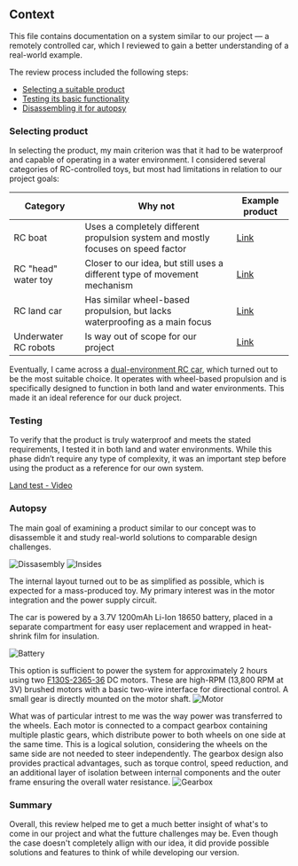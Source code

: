 ## Context
This file contains documentation on a system similar to our project — a remotely controlled car, which I reviewed to gain a better understanding of a real-world example.

The review process included the following steps:
- [Selecting a suitable product](#selecting-product)
- [Testing its basic functionality](#testing)
- [Disassembling it for autopsy](#autopsy)

### Selecting product
In selecting the product, my main criterion was that it had to be waterproof and capable of operating in a water environment. I considered several categories of RC-controlled toys, but most had limitations in relation to our project goals:

| Category | Why not | Example product |
|----------|---------|-----------------|
| RC boat | Uses a completely different propulsion system and mostly focuses on speed factor | [Link](https://www.amazon.com/Akargol-Boat-Light-Kids-Adults/dp/B0BPJ8D3H4/ref=sr_1_10?crid=3V81XOYBBVH0R&dib=eyJ2IjoiMSJ9.TATsdttgLigbiVFzcrZKPICuUk13ACbIU39_1EJibQl1omAv2AbiOgc0lwS-2-PzlbpqCvHGOMwj9Z-z01zqhCBetY4u0O2hxiMsbz8f-I1lFlyMLUZpeVowoaLNDq-DXbMJCAZrXd7OLLlKT0AnzY93vCXywt4X6iEGOuQhZoAqS28BAhAp1zCO98MP6OfxpZKaw98z-3kzz4CdZVIjYkLG8bENc6oArjYd5pUbn0JM5L4nqa2xpj6BMLXhxVfmx_RjBSwIl-AmzgYau5DueIzBfpk6n9-UwmY_jVNGK6c.R_1hW9y_EwBbTnYrDg2hQTOhCt6267SL5Xy3Oot-lXw&dib_tag=se&keywords=rc+boat&qid=1750319224&sprefix=rc+boat%2Caps%2C187&sr=8-10) |
| RC "head" water toy | Closer to our idea, but still uses a different type of movement mechanism | [Link](https://www.amazon.com/Doohickey-Control-Alligator-Simulates-Movement/dp/B0BYFSVNX1/ref=sr_1_5?crid=1CFYRUKP3XXJA&dib=eyJ2IjoiMSJ9.s0NlawsAlehwGz157YvDU8-UmwrgkPd0T8wDEquNtWfocq1Xxe4K3VQwzJ6EjvtYzlDWDqs31hvogedEZF-thlNFMRqxkcPEQhtAkPRApHK5lREbpijzGnsfdiCWJS9hDhgRBuGTqUcgiCQsORuUSB-ZhyKLU87f63tNHmhH5T-Rqb8YCQ-CF8H7qLRt-nNSQMGJ2oOUZ0wdj6HHdIcjh57T1PVtLvaw5ZjunO5_7-RbyX6Ta-ZFRuoY7A4cLVZbspXWeLdTVDRNRbtkWpWWOhN-Zh3z3SVPOye_s6kDKnbkBS00n_3uP2r1i4T8J92n_78n6WlnaxvTFdnfN2fPUJlhxD9IuuC8zPbJDJAVMBW0KlvTYrdYYUftrxhXYboPNKwFQyLDffikDWG6EyvkqK_oJBREzMpKaVgxxSznG70WTm9UUi9jcTp8CC13KNFK.mg6KVy7Xf4gFS8Cvj30YzgLAWCKHIePcNB_ZEe6nyJY&dib_tag=se&keywords=rc+duck&qid=1742322664&sprefix=rc+duck%2Caps%2C184&sr=8-5) |
| RC land car | Has similar wheel-based propulsion, but lacks waterproofing as a main focus | [Link](https://www.amazon.com/Kidcia-Remote-Control-Car-Christmas/dp/B0C9LXYX61/ref=sr_1_27?crid=2524AY861GMQO&dib=eyJ2IjoiMSJ9.VJOXEyPkSH29p3y9Z3Qf5LLGQUpvI0CAjMpXiY-7LyJY6kyLcWN5hU0mHISOQQSdIdFxtybrP1M7s-AwqH0-1ijkYdxsAendWuIC2pZPhIWA-CWqPMZ5YG9Jb4irBZrCzY8oVaZAyPU1nPenSR4IMmCLjGqWp1IAppCUmMhdESaw0S2mD5rVnmyCbsEhK3QJ6w7FAuVQBDPJgSXQfbIPVdVcyCOvL1E1jbASaNjW1Mf9VN41IWDWKidTCVNQT71J05aXT5fCgWI3qI1X2I3r2e26hiyQH8L3iUZGQq64hL4.mL5XUj75xecDMVORFJjROfLauKBT4Zh4StdSaeh4LtY&dib_tag=se&keywords=rc%2Bcar&qid=1750319264&sprefix=rc%2Bcar%2Caps%2C238&sr=8-27&th=1) |
| Underwater RC robots | Is way out of scope for our project | [Link](https://www.amazon.com/2-4G-Remote-Control-Shark-Toy/dp/B08CH6ZVL6/ref=sr_1_43?dib=eyJ2IjoiMSJ9.MAgTsf14ll_tA1A5hry340WsgquwEHUTNTmwz4apGefH68ZFJ2V7eSBQy-7Jgv9RuyHOAG0-CRjSI8Xb-utv9MGQGdy_6mYr_03GhIJxXDKSypBxSuwoDwZolTrldV_ItxYvdyHRhpKwUWtnwYc4DyCJr9fwOw6FgfFvGYKSOQ-TOMLQ4RsfgBH-1FKxvt3wmVzwVmIEnmMmbnY8bsqe22a6ynn8WC-bVkvNXLGtqqQuiLVVV3KhUzE_Yk70HwukIffZE2aTo9UuvnMbOLxp1Fx8WlchUdTh4Ae-W--82lWXp5fUBwsvFl0HqWgBBeuIeJElHi1yfLz8xvc-e0sTd6lLViSJYT7q7hyL0UGtgtM4Yktfif1WhKL0j6V8Wrk3NYi_d3XaDismONlZG-1c47-FroA8VbZHCbuxyeL14ud6PCPo0u-uqP66NpYyLvZN.IBOMYJzf4mxSv3Jvmlg2izl-XE5gcos3o6cKBt5TN84&dib_tag=se&keywords=rc+boat&qid=1742322570&sr=8-43)|

Eventually, I came across a [dual-environment RC car](https://www.amazon.nl/-/en/Amphibious-Controlled-Rotatable-Off-Road-Waterproof/dp/B0CYYYK7TG/ref=sr_1_7?crid=1S6HPJBUEGWW6&dib=eyJ2IjoiMSJ9.Vrycm-D9TMM76HAMZ8sNbtsD58ft4Jz37E7ZXsw7j-wB5VK2ZG1qOjC_agoPP-6mCa7MI4bGATSYuRP8Mi01T9pc6rR0Ng7xBifmykDuQqfpxclgSRy9GXMeDWzUjAo9-ObgObZHLz3o0sqTmlslqyujc7shoRsfmyn6XXXi04HmcZ066DKEbgSa67pOV7KK426gVjYc54lnpMmP2D7ltRpH2fG5qC9aVuAxMskuf9-58Tq2J84Pzd8pwmI2vfgLyp_gN47urlNZm-pSAlWP8uyIYvOFdDba4aWcvwvinDM.PakmM1Mh1BiprXVOJwy0POOIIJpdFEBs4fs26xyKGwA&dib_tag=se&keywords=rc%2Bwater%2Bcar&qid=1750322177&sprefix=rc%2Bwater%2Bcar%2Caps%2C76&sr=8-7&th=1), which turned out to be the most suitable choice. It operates with wheel-based propulsion and is specifically designed to function in both land and water environments. This made it an ideal reference for our duck project.

### Testing
To verify that the product is truly waterproof and meets the stated requirements, I tested it in both land and water environments. While this phase didn’t require any type of complexity, it was an important step before using the product as a reference for our own system.

[Land test - Video](/video/rc-car-test.mp4)


### Autopsy
The main goal of examining a product similar to our concept was to disassemble it and study real-world solutions to comparable design challenges.

![Dissasembly](/images/photos/rc_car_autopsy.jpeg)
![Insides](/images/photos/rc_car_insides.jpeg)

The internal layout turned out to be as simplified as possible, which is expected for a mass-produced toy. My primary interest was in the motor integration and the power supply circuit.

The car is powered by a 3.7V 1200mAh Li-Ion 18650 battery, placed in a separate compartment for easy user replacement and wrapped in heat-shrink film for insulation. 

![Battery](/images/photos/rc_car_battery.jpg)

This option is sufficient to power the system for approximately 2 hours using two [F130S-2365-36](https://www.robotshop.com/products/f130-15-3v-12000-rpm-brushed-dc-motor) DC motors. These are high-RPM (13,800 RPM at 3V) brushed motors with a basic two-wire interface for directional control. A small gear is directly mounted on the motor shaft.
![Motor](/images/photos/rc_car_motor.jpg)


What was of particular intrest to me was the way power was transferred to the wheels. Each motor is connected to a compact gearbox containing multiple plastic gears, which distribute power to both wheels on one side at the same time. This is a logical solution, considering the wheels on the same side are not needed to steer independently. The gearbox design also provides practical advantages, such as torque control, speed reduction, and an additional layer of isolation between internal components and the outer frame ensuring the overall water resistance.
![Gearbox](/images/photos/rc_car_gears.jpg)

### Summary
Overall, this review helped me to get a much better insight of what's to come in our project and what the futture challenges may be. Even though the case doesn't completely allign with our idea, it did provide possible solutions and features to think of while developing our version. 